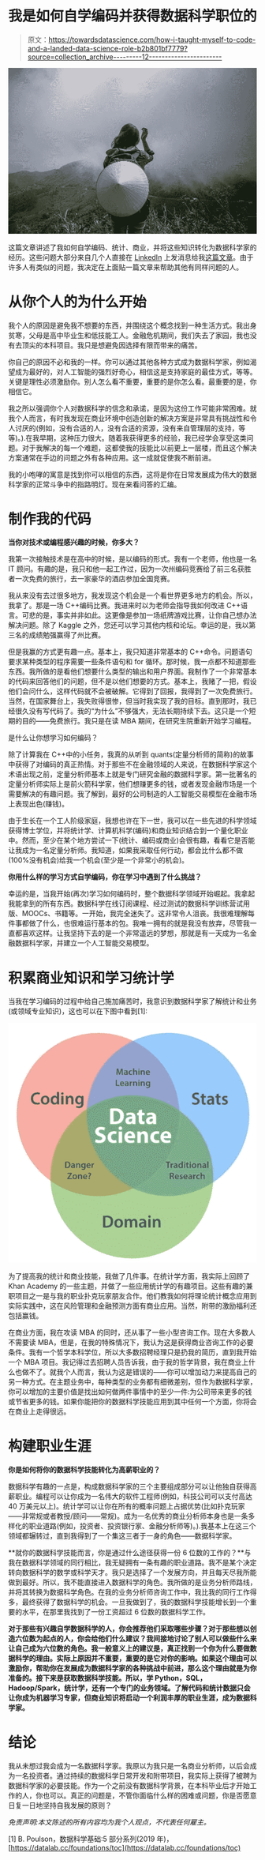 # 我是如何自学编码并获得数据科学职位的

> 原文：<https://towardsdatascience.com/how-i-taught-myself-to-code-and-a-landed-data-science-role-b2b801bf7779?source=collection_archive---------12----------------------->

![](img/7417a1010dfdd0d1d9a83fa5e80007c0.png)

这篇文章讲述了我如何自学编码、统计、商业，并将这些知识转化为数据科学家的经历。这些问题大部分来自几个人直接在 [LinkedIn](https://linkedin.com/in/lester-leong-mba-mafm-lssbb-09000165/) 上发消息给我[这篇文章](/starting-out-data-science-never-coded-b79ed985e661)。由于许多人有类似的问题，我决定在上面贴一篇文章来帮助其他有同样问题的人。

# 从你个人的为什么开始

我个人的原因是避免我不想要的东西，并围绕这个概念找到一种生活方式。我出身贫寒，父母是高中毕业生和低技能工人。金融危机期间，我们失去了家园，我也没有去顶尖的本科项目。我只是想避免因选择有限而带来的痛苦。

你自己的原因不必和我的一样。你可以通过其他各种方式成为数据科学家，例如渴望成为最好的，对人工智能的强烈好奇心，相信这是支持家庭的最佳方式，等等。关键是理性必须激励你。别人怎么看不重要，重要的是你怎么看。最重要的是，你相信它。

我之所以强调你个人对数据科学的信念和承诺，是因为这份工作可能非常困难。就我个人而言，有时我发现在商业环境中创造创新的解决方案是非常具有挑战性和令人讨厌的(例如，没有合适的人，没有合适的资源，没有来自管理层的支持，等等)。).在我早期，这种压力很大。随着我获得更多的经验，我已经学会享受这类问题。对于我解决的每一个难题，这都使我的技能比以前更上一层楼，而且这个解决方案通常在手边的问题之外有各种应用。这一成就促使我不断前进。

我的小咆哮的寓意是找到你可以相信的东西，这将是你在日常发展成为伟大的数据科学家的正常斗争中的指路明灯。现在来看问答的汇编。

# 制作我的代码

**当你对技术或编程感兴趣的时候，你多大？**

我第一次接触技术是在高中的时候，是以编码的形式。我有一个老师，他也是一名 IT 顾问。有趣的是，我只和他一起工作过，因为一次州编码竞赛给了前三名获胜者一次免费的旅行，去一家豪华的酒店参加全国竞赛。

我从来没有去过很多地方，我发现这个机会是一个看世界更多地方的机会。所以，我拿了。那是一场 C++编码比赛。我进来时以为老师会指导我如何改进 C++语言。可悲的是，事实并非如此。这更像是参加一场纸牌游戏比赛，让你自己想办法解决问题。除了 Kaggle 之外，您还可以学习其他内核和论坛。幸运的是，我以第三名的成绩勉强赢得了州比赛。

但是我赢的方式更有趣一点。基本上，我只知道非常基本的 C++命令。问题语句要求某种类型的程序需要一些条件语句和 for 循环。那时候，我一点都不知道那些东西。我所做的是看他们想要什么类型的输出和用户界面。我制作了一个非常基本的代码来回答他们的问题，但不是以他们想要的方式。基本上，我赌了一把，假设他们会问什么，这样代码就不会被破解。它得到了回报，我得到了一次免费旅行。当然，在国家舞台上，我失败得很惨，但当时我实现了我的目标。直到那时，我已经很久没有写代码了。我的“为什么”不够强大，无法长期持续下去。这只是一个短期的目的——免费旅行。我只是在读 MBA 期间，在研究生院重新开始学习编程。

是什么让你想学习如何编码？

除了计算我在 C++中的小任务，我真的从听到 quants(定量分析师的简称)的故事中获得了对编码的真正热情。对于那些不在金融领域的人来说，在数据科学家这个术语出现之前，定量分析师基本上就是专门研究金融的数据科学家。第一批著名的定量分析师实际上是前火箭科学家，他们想赚更多的钱，或者发现金融市场是一个需要解决的有趣问题。我了解到，最好的公司制造的人工智能交易模型在金融市场上表现出色(赚钱)。

由于生长在一个工人阶级家庭，我想也许在下一世，我可以在一些先进的科学领域获得博士学位，并将统计学、计算机科学(编码)和商业知识结合到一个量化职业中。然而，至少在某个地方尝试一下(统计、编码或商业)会很有趣，看看它是否能让我成为一名定量分析师。我知道，如果我采取任何行动，都会比什么都不做(100%没有机会)给我一个机会(至少是一个非常小的机会)。

**你用什么样的学习方式自学编码，你在学习中遇到了什么挑战？**

幸运的是，当我开始(再次)学习如何编码时，整个数据科学领域开始崛起。我拿起我能拿到的所有东西。数据科学在线订阅课程、经过测试的数据科学训练营试用版、MOOCs、书籍等。一开始，我完全迷失了。这非常令人沮丧。我很难理解每件事都做了什么，也很难运行基本的包。我唯一拥有的就是我没有放弃，尽管我一直都喜欢这样。让我坚持下去的是一个非常遥远的梦想，那就是有一天成为一名金融数据科学家，并建立一个人工智能交易模型。

# 积累商业知识和学习统计学

当我在学习编码的过程中给自己施加痛苦时，我意识到数据科学家了解统计和业务(或领域专业知识)，这也可以在下图中看到[1]:

![](img/1d4834d38fb4aaf1ac29fdbf1f9d0644.png)

为了提高我的统计和商业技能，我做了几件事。在统计学方面，我实际上回顾了 Khan Academy 的一些主题，并做了一些应用统计学的有趣项目。这些有趣的兼职项目之一是与我的职业扑克玩家朋友合作。他们教我如何将理论统计概念应用到实际实践中，这在风险管理和金融预测方面有商业应用。当然，附带的激励福利还包括赢钱。

在商业方面，我在攻读 MBA 的同时，还从事了一些小型咨询工作。现在大多数人不需要读 MBA，但是，在我的特殊情况下，我认为这是获得商业咨询工作的必要条件。我有一个哲学本科学位，所以大多数招聘经理只是扔我的简历，直到我开始一个 MBA 项目。我记得过去招聘人员告诉我，由于我的哲学背景，我在商业上什么也做不了。就我个人而言，我认为这是错误的——你可以增加动力来提高自己的另一种方式。在主题业务中，每种类型的业务都有细微差别，但作为数据科学家，你可以增加的主要价值是找出如何做两件事情中的至少一件:为公司带来更多的钱或节省更多的钱。如果你能把你的数据科学技能应用到其中任何一个方面，你将会在商业上走得很远。

# 构建职业生涯

**你是如何将你的数据科学技能转化为高薪职业的？**

数据科学有趣的一点是，构成数据科学家的三个主要组成部分可以让他独自获得高薪职业。编程可以让你成为一名伟大的软件工程师(例如，科技公司可以支付高达 40 万美元以上)。统计学可以让你在所有的概率问题上占据优势(比如扑克玩家——非常规或者教授/顾问——常规)。成为一名优秀的商业分析师本身也是一条多样化的职业道路(例如，投资者、投资银行家、金融分析师等)。).我基本上在这三个领域都辗转过，直到我得到了一个集这三者于一身的角色——数据科学家。

**就你的数据科学技能而言，你是通过什么途径获得一份 6 位数的工作的？**与我在数据科学领域的同行相比，我无疑拥有一条有趣的职业道路。我不是某个决定转向数据科学的数学或科学天才。我只是选择了一个发展方向，并且每天尽我所能做到最好。所以，我不能直接进入数据科学的角色。我所做的是业务分析师路线，并将其转换为数据科学角色。在我的业务分析师咨询工作中，我比我的同行工作得多，最终获得了数据科学的机会。一旦我做到了，我的数据科学技能增长到一个重要的水平，在那里我找到了一份工资超过 6 位数的数据科学工作。

**对于那些有兴趣自学数据科学的人，你会推荐他们采取哪些步骤？对于那些想以创造六位数为起点的人，你会给他们什么建议？我间接地讨论了别人可以做些什么来让自己成为六位数的角色。我一般意义上的建议是，真正找到一个你为什么要做数据科学的理由。实际上原因并不重要，重要的是它对你的影响。如果这个理由可以激励你，帮助你在发展成为数据科学家的各种挑战中前进，那么这个理由就是为你准备的。接下来是获取数据科学技能。所以，学 Python，SQL，Hadoop/Spark，统计学，还有一个专门的业务领域。了解代码和统计数据只会让你成为机器学习专家，但商业知识将启动一个利润丰厚的职业生涯，成为数据科学家。**

# 结论

我从未想过我会成为一名数据科学家。我原以为我只是一名商业分析师，以后会成为一名投资者。通过持续的数据科学日常开发和附带项目，我实际上获得了被聘为数据科学家的必要技能。作为一个之前没有数据科学背景，在本科毕业后才开始工作的人，你也可以。真正的问题是，不管你面临什么样的困难或问题，你是否愿意日复一日地坚持自我发展的原则？

*免责声明:本文陈述的所有内容均为我个人观点，不代表任何雇主。*

[1] B. Poulson，数据科学基础:5 部分系列(2019 年)，[https://datalab.cc/foundations/toc](https://datalab.cc/foundations/toc)
